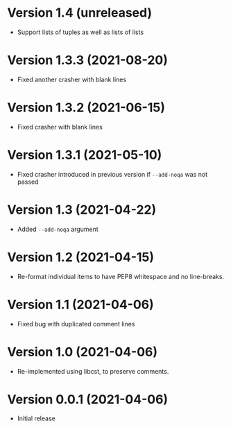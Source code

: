 # Version 1.4 (unreleased)

* Support lists of tuples as well as lists of lists

# Version 1.3.3 (2021-08-20)

* Fixed another crasher with blank lines

# Version 1.3.2 (2021-06-15)

* Fixed crasher with blank lines

# Version 1.3.1 (2021-05-10)

* Fixed crasher introduced in previous version if `--add-noqa` was not passed

# Version 1.3 (2021-04-22)

* Added `--add-noqa` argument

# Version 1.2 (2021-04-15)

* Re-format individual items to have PEP8 whitespace and no line-breaks.

# Version 1.1 (2021-04-06)

* Fixed bug with duplicated comment lines

# Version 1.0 (2021-04-06)

* Re-implemented using libcst, to preserve comments.

# Version 0.0.1 (2021-04-06)

* Initial release
